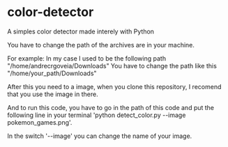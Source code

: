 # color-detector
A simples color detector made interely with Python

You have to change the path of the archives are in your machine.

For example:
In my case I used to be the following path "/home/andrecrgoveia/Downloads"
You have to change the path like this "/home/your_path/Downloads"

After this you need to a image, when you clone this repository, I recomend that you use the image in there.

And to run this code, you have to go in the path of this code and put the following line in your terminal 'python detect_color.py --image pokemon_games.png'.

In the switch '--image' you can change the name of your image.
